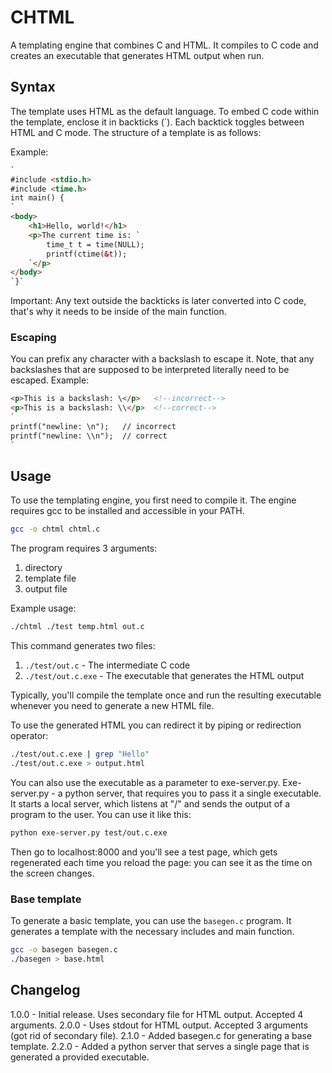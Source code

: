 # CHTML

A templating engine that combines C and HTML. It compiles to C code and creates an executable that generates HTML output when run.

## Syntax

The template uses HTML as the default language. To embed C code within the template, enclose it in backticks (`). Each backtick toggles between HTML and C mode.
The structure of a template is as follows:

Example:

```html
`
#include <stdio.h>
#include <time.h>
int main() {
`
<body>
    <h1>Hello, world!</h1>
    <p>The current time is: `
        time_t t = time(NULL);
        printf(ctime(&t));
    `</p>
</body>
`}`
```

Important: Any text outside the backticks is later converted into C code, that's why it needs to be inside of the main function.

### Escaping

You can prefix any character with a backslash to escape it. Note, that any backslashes that are supposed to be interpreted literally need to be escaped. Example:

```html
<p>This is a backslash: \</p>   <!--incorrect-->
<p>This is a backslash: \\</p>  <!--correct-->
`
printf("newline: \n");   // incorrect
printf("newline: \\n");  // correct
`
```

## Usage

To use the templating engine, you first need to compile it. The engine requires gcc to be installed and accessible in your PATH.

```bash
gcc -o chtml chtml.c
```

The program requires 3 arguments:

1. directory
2. template file
3. output file

Example usage:

```bash
./chtml ./test temp.html out.c
```

This command generates two files:

1. `./test/out.c` - The intermediate C code
2. `./test/out.c.exe` - The executable that generates the HTML output

Typically, you'll compile the template once and run the resulting executable whenever you need to generate a new HTML file.

To use the generated HTML you can redirect it by piping or redirection operator:

```bash
./test/out.c.exe | grep "Hello"
./test/out.c.exe > output.html
```

You can also use the executable as a parameter to exe-server.py. Exe-server.py - a python server, that requires you to pass it a single executable. It starts a local server, which listens at "/" and sends the output of a program to the user. You can use it like this:

```bash
python exe-server.py test/out.c.exe
```

Then go to localhost:8000 and you'll see a test page, which gets regenerated each time you reload the page: you can see it as the time on the screen changes.

### Base template

To generate a basic template, you can use the `basegen.c` program. It generates a template with the necessary includes and main function.

```bash
gcc -o basegen basegen.c
./basegen > base.html
```

## Changelog

1.0.0 - Initial release. Uses secondary file for HTML output. Accepted 4 arguments.
2.0.0 - Uses stdout for HTML output. Accepted 3 arguments (got rid of secondary file).
2.1.0 - Added basegen.c for generating a base template.
2.2.0 - Added a python server that serves a single page that is generated a provided executable.
